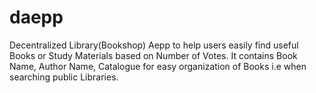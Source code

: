 # daepp
Decentralized Library(Bookshop) Aepp to help users easily find useful Books or Study Materials based on Number of Votes.
It contains Book Name, Author Name, Catalogue for easy organization of Books i.e when searching public Libraries.
